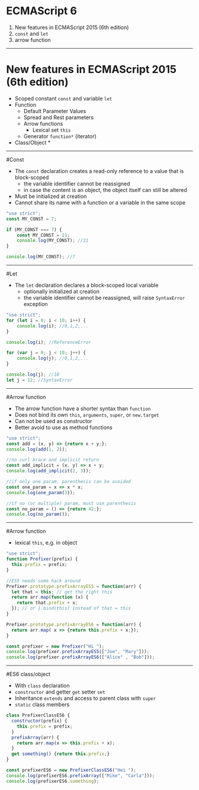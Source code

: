 # ECMAScript 6 

1. New features in ECMAScript 2015 (6th edition)
1. `const` and `let`
2. arrow function

---

# New features in ECMAScript 2015 (6th edition)

* Scoped constant `const` and variable `let`
* Function
  * Default Parameter Values
  * Spread and Rest parameters
  * Arrow functions
      * Lexical set `this`
  * Generator `function*` (iterator)
* Class/Object
  * 

---

#Const

* The `const` declaration creates a read-only reference to a value that is block-scoped
  *  the variable identifier cannot be reassigned
  *  in case the content is an object, the object itself can still be altered
* Must be initialized at creation
* Cannot share its name with a function or a variable in the same scope

```javascript
"use strict";
const MY_CONST = 7;

if (MY_CONST === 7) {
    const MY_CONST = 21;
    console.log(MY_CONST); //21
}

console.log(MY_CONST); //7
```

---

#Let

* The `let` declaration declares a block-scoped local variable
  * optionally initialized at creation
  * the variable identifier cannot be reassigned, will raise `SyntaxError` exception

```javascript
"use strict";
for (let i = 0; i < 10; i++) {
    console.log(i); //0,1,2,...
}

console.log(i); //ReferenceError

for (var j = 0; j < 10; j++) {
    console.log(j); //0,1,2,...
}

console.log(j); //10
let j = 12; //SyntaxError
```
---

#Arrow function

* The arrow function have a shorter syntax than `function`
* Does not bind  its own `this`, `arguments`, `super`, or `new.target`
* Can not be used as constructor
* Better avoid to use as method functions 

```javascript
"use strict";
const add = (x, y) => {return x + y;};
console.log(add(1, 2));

//no curl brace and implicit return
const add_implicit = (x, y) => x + y;
console.log(add_implicit(2, 3));

//if only one param, parenthesis can be avoided
const one_param = x => x * x;
console.log(one_param(3));

//if no (or multiple) param, must use parenthesis
const no_param = () => {return 42;};
console.log(no_param());
```
---

#Arrow function

* lexical `this`, e.g. in object 

```javascript
"use strict";
function Prefixer(prefix) {
  this.prefix = prefix;
}

//ES5 needs some hack around
Prefixer.prototype.prefixArrayES5 = function(arr) {
  let that = this; // get the right this 
  return arr.map(function (x) {
    return that.prefix + x;
  }); // or }.bind(this) instead of that = this
}

Prefixer.prototype.prefixArrayES6 = function(arr) {
  return arr.map( x => {return this.prefix + x;});
}

const prefixer = new Prefixer("Hi ");
console.log(prefixer.prefixArrayES5(["Joe", "Mary"]));
console.log(prefixer.prefixArrayES6(["Alice" , "Bob"]));
```

---

#ES6 class/object

* With `class` declaration
* `constructor` and getter `get` setter `set`
* Inheritance `extends` and access to parent class with `super`
* `static` class members 

```javascript
class PrefixerClassES6 {
  constructor(prefix) {
    this.prefix = prefix;
  }
  prefixArray(arr) {
    return arr.map(x => this.prefix + x); 
  }
  get something() {return this.prefix;}
}

const prefixerES6 = new PrefixerClassES6("Hei ");
console.log(prefixerES6.prefixArray(["Mike", "Carla"]));
console.log(prefixerES6.something);
```

